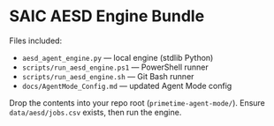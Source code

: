 # SAIC AESD Engine Bundle

Files included:
- `aesd_agent_engine.py` — local engine (stdlib Python)
- `scripts/run_aesd_engine.ps1` — PowerShell runner
- `scripts/run_aesd_engine.sh` — Git Bash runner
- `docs/AgentMode_Config.md` — updated Agent Mode config

Drop the contents into your repo root (`primetime-agent-mode/`). Ensure `data/aesd/jobs.csv` exists, then run the engine.

